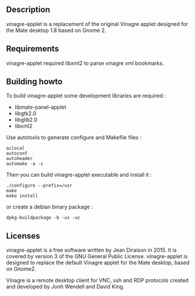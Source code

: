 
## Description

vinagre-applet is a replacement of the original Vinagre applet
designed for the Mate desktop 1.8 based on Gnome 2.


## Requirements

vinagre-applet required libxml2 to parse vinagre xml bookmarks.


## Building howto

To build vinagre-applet some development libraries are required :
* libmate-panel-applet
* libgtk2.0
* libglib2.0
* libxml2

Use autotools to generate configure and Makefile files :
```
aclocal
autoconf
autoheader
automake -a -c
```

Then you can build vinagre-applet executable and install it :
```
./configure --prefix=/usr
make
make install
```
or create a debian binary package :
```
dpkg-buildpackage -b -us -uc
```


## Licenses

vinagre-applet is a free software written by Jean Diraison in 2015.
It is covered by version 3 of the GNU General Public License.
vinagre-applet is designed to replace the default Vinagre applet
for the Mate desktop, based on Gnome2.

Vinagre is a remote desktop client for VNC, ssh and RDP protocols
created and developed by Jonh Wendell and David King.

